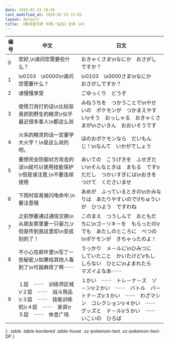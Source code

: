 ```yaml
---
date: 2020-02-23 20:56
last_modified_at: 2020-02-23 22:03
layout: default
title: 《精灵宝可梦 珍珠／钻石》文本 141
---
```

| 编号 | 中文 | 日文 |
| ---- | ---- | ---- |
| 0 | 您好,\n请问您需要些什么？ | おきゃくさま\nなにか　おさがしですか？ |
| 1 | \v0103　\x0000\n请问您需要什么？ | \v0103　\x0000さま\nなにか　おさがしですか？ |
| 2 | 请慢慢享受 | ごゆっくり　どうぞ |
| 3 | 使用刀背打的话\n比较容易抓到野生的精灵\r似乎最近很多客人\n都这么说 | みねうちを　つかうことで\nやせいの　ポケモンが　つかまえやすい\rそう　おっしゃる　おきゃくさまが\nさいきん　おおいそうです |
| 4 | 火系的精灵的话一定要学大火字！\n是这么说的吧。 | ほのおポケモンなら　だいもんじ！\nなんて　いかがでしょう |
| 5 | 要想完全防御对方攻击的话\n就可以使用技能保护\r但是请注意,\n不要连续使用 | あいての　こうげきを　ふせぎたい\nそんなときは　まもる　です\rただし　つかいすぎには\nおきをつけて　くださいませ |
| 6 | 下雨时容易被闪电命中,\n要注意哦 | あめが　ふっているときの\nかみなりは　あたりやすいので\fちゅういが　ひつよう　ですわね |
| 7 | 之前想要通过通信交换\n从朋友那里要一只豪力,\r但是传到我这里却\n变成别的了！ | このまえ　つうしんで　おともだちに\nゴ－リキ－を　もらったの\rでも　あたしのところに　べつの\nポケモンが　きちゃったのよ！ |
| 8 | 不小心在邮件里\n写了一些秘密,\r如果给其他人看到了\n可就麻烦了啊⋯⋯ | うっかり　メ－ルに\nひみつに　していたこと　かいたけど\rもし　しらない　ひとに\nよまれたら　マズイよなあ⋯⋯ |
| 9 | １层　⋯⋯　训练师区域\r２层　⋯⋯　战斗用品\r３层　⋯⋯　技能训练机\r４层　⋯⋯　家具\r５层　⋯⋯　休息广场 | １かい　⋯⋯　トレ－ナ－ズ　ゾ－ン\r２かい　⋯⋯　バトル　パ－トナ－ズ\r３かい　⋯⋯　わざマシン　コレクション\r４かい　⋯⋯　グッズと　ド－ル\r５かい　⋯⋯　いこいの　ひろば |
{: .table .table-bordered .table-hover .xz-pokemon-text .xz-pokemon-text-DP }